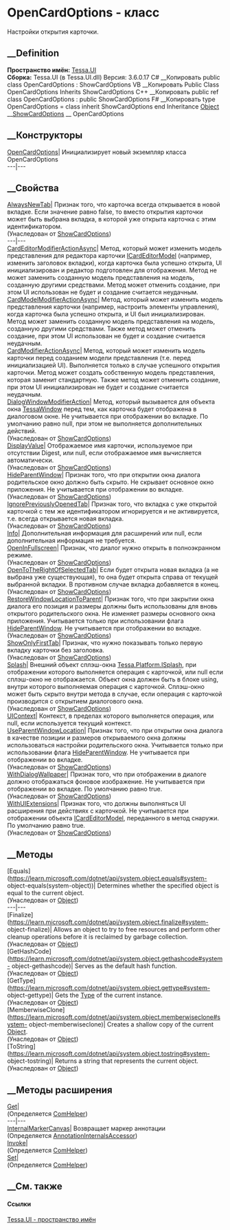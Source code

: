 # OpenCardOptions - класс
Настройки открытия карточки.
## __Definition
 **Пространство имён:** [Tessa.UI](N_Tessa_UI.htm)  
 **Сборка:** Tessa.UI (в Tessa.UI.dll) Версия: 3.6.0.17
C# __Копировать
     public class OpenCardOptions : ShowCardOptions
VB __Копировать
     Public Class OpenCardOptions
    	Inherits ShowCardOptions
C++ __Копировать
     public ref class OpenCardOptions : public ShowCardOptions
F# __Копировать
     type OpenCardOptions = 
        class
            inherit ShowCardOptions
        end
Inheritance
    [Object](https://learn.microsoft.com/dotnet/api/system.object) __[ShowCardOptions](T_Tessa_UI_ShowCardOptions.htm) __ OpenCardOptions
##  __Конструкторы
[OpenCardOptions](M_Tessa_UI_OpenCardOptions__ctor.htm)| Инициализирует новый
экземпляр класса OpenCardOptions  
---|---  
##  __Свойства
[AlwaysNewTab](P_Tessa_UI_ShowCardOptions_AlwaysNewTab.htm)|  Признак того,
что карточка всегда открывается в новой вкладке. Если значение равно false, то
вместо открытия карточки может быть выбрана вкладка, в которой уже открыта
карточка с этим идентификатором.  
(Унаследован от [ShowCardOptions](T_Tessa_UI_ShowCardOptions.htm))  
---|---  
[CardEditorModifierActionAsync](P_Tessa_UI_OpenCardOptions_CardEditorModifierActionAsync.htm)|
Метод, который может изменить модель представления для редактора карточки
[ICardEditorModel](T_Tessa_UI_Cards_ICardEditorModel.htm) (например, изменить
заголовок вкладки), когда карточка была успешно открыта, UI инициализирован и
редактор подготовлен для отображения. Метод не может заменить созданную модель
представления на модель, созданную другими средствами. Метод может отменить
создание, при этом UI использован не будет и создание считается неудачным.  
[CardModelModifierActionAsync](P_Tessa_UI_OpenCardOptions_CardModelModifierActionAsync.htm)|
Метод, который может изменить модель представления карточки (например,
настроить элементы управления), когда карточка была успешно открыта, и UI был
инициализирован. Метод может заменить созданную модель представления на
модель, созданную другими средствами. Также метод может отменить создание, при
этом UI использован не будет и создание считается неудачным.  
[CardModifierActionAsync](P_Tessa_UI_OpenCardOptions_CardModifierActionAsync.htm)|
Метод, который может изменить модель карточки перед созданием модели
представления (т.е. перед инициализацией UI). Выполняется только в случае
успешного открытия карточки. Метод может создать собственную модель
представления, которая заменит стандартную. Также метод может отменить
создание, при этом UI инициализирован не будет и создание считается неудачным.  
[DialogWindowModifierAction](P_Tessa_UI_ShowCardOptions_DialogWindowModifierAction.htm)|
Метод, который вызывается для объекта окна
[TessaWindow](T_Tessa_UI_Windows_TessaWindow.htm) перед тем, как карточка
будет отображена в диалоговом окне. Не учитывается при отображении во вкладке.
По умолчанию равно null, при этом не выполняется дополнительных действий.  
(Унаследован от [ShowCardOptions](T_Tessa_UI_ShowCardOptions.htm))  
[DisplayValue](P_Tessa_UI_ShowCardOptions_DisplayValue.htm)|  Отображаемое имя
карточки, используемое при отсутствии Digest, или null, если отображаемое имя
вычисляется автоматически.  
(Унаследован от [ShowCardOptions](T_Tessa_UI_ShowCardOptions.htm))  
[HideParentWindow](P_Tessa_UI_ShowCardOptions_HideParentWindow.htm)|  Признак
того, что при открытии окна диалога родительское окно должно быть скрыто. Не
скрывает основное окно приложения. Не учитывается при отображении во вкладке.  
(Унаследован от [ShowCardOptions](T_Tessa_UI_ShowCardOptions.htm))  
[IgnorePreviouslyOpenedTab](P_Tessa_UI_ShowCardOptions_IgnorePreviouslyOpenedTab.htm)|
Признак того, что вкладка с уже открытой карточкой с тем же идентификатором
игнорируется и не активируется, т.е. всегда открывается новая вкладка.  
(Унаследован от [ShowCardOptions](T_Tessa_UI_ShowCardOptions.htm))  
[Info](P_Tessa_UI_OpenCardOptions_Info.htm)|  Дополнительная информация для
расширений или null, если дополнительная информация не требуется.  
[OpenInFullscreen](P_Tessa_UI_ShowCardOptions_OpenInFullscreen.htm)|  Признак,
что диалог нужно открыть в полноэкранном режиме.  
(Унаследован от [ShowCardOptions](T_Tessa_UI_ShowCardOptions.htm))  
[OpenToTheRightOfSelectedTab](P_Tessa_UI_ShowCardOptions_OpenToTheRightOfSelectedTab.htm)|
Если будет открыта новая вкладка (а не выбрана уже существующая), то она будет
открыта справа от текущей выбранной вкладки. В противном случае вкладка
добавляется в конец.  
(Унаследован от [ShowCardOptions](T_Tessa_UI_ShowCardOptions.htm))  
[RestoreWindowLocationToParent](P_Tessa_UI_ShowCardOptions_RestoreWindowLocationToParent.htm)|
Признак того, что при закрытии окна диалога его позиция и размеры должны быть
использованы для вновь открытого родительского окна. Не изменяет размеры
основного окна приложения. Учитывается только при использовании флага
[HideParentWindow](P_Tessa_UI_ShowCardOptions_HideParentWindow.htm). Не
учитывается при отображении во вкладке.  
(Унаследован от [ShowCardOptions](T_Tessa_UI_ShowCardOptions.htm))  
[ShowOnlyFirstTab](P_Tessa_UI_ShowCardOptions_ShowOnlyFirstTab.htm)|  Признак,
что нужно показывать только первую вкладку карточки без заголовка.  
(Унаследован от [ShowCardOptions](T_Tessa_UI_ShowCardOptions.htm))  
[Splash](P_Tessa_UI_ShowCardOptions_Splash.htm)|  Внешний объект сплэш-окна
[Tessa.Platform.ISplash](Tessa.Platform.ISplash), при отображении которого
выполняется операция с карточкой, или null если сплэш-окно не отображается.
Объект окна должен быть в блоке using, внутри которого выполняемая операция с
карточкой. Сплэш-окно может быть скрыто внутри метода в случае, если операция
с карточкой производится с открытием диалогового окна.  
(Унаследован от [ShowCardOptions](T_Tessa_UI_ShowCardOptions.htm))  
[UIContext](P_Tessa_UI_OpenCardOptions_UIContext.htm)|  Контекст, в пределах
которого выполняется операция, или null, если используется текущий контекст.  
[UseParentWindowLocation](P_Tessa_UI_ShowCardOptions_UseParentWindowLocation.htm)|
Признак того, что при открытии окна диалога в качестве позиции и размеров
открываемого окна должны использоваться настройки родительского окна.
Учитывается только при использовании флага
[HideParentWindow](P_Tessa_UI_ShowCardOptions_HideParentWindow.htm). Не
учитывается при отображении во вкладке.  
(Унаследован от [ShowCardOptions](T_Tessa_UI_ShowCardOptions.htm))  
[WithDialogWallpaper](P_Tessa_UI_ShowCardOptions_WithDialogWallpaper.htm)|
Признак того, что при отображении в диалоге должно отображаться фоновое
изображение. Не учитывается при отображении во вкладке. По умолчанию равно
true.  
(Унаследован от [ShowCardOptions](T_Tessa_UI_ShowCardOptions.htm))  
[WithUIExtensions](P_Tessa_UI_ShowCardOptions_WithUIExtensions.htm)|  Признак
того, что должны выполняться UI расширения при действиях с карточкой. Не
учитывается при отображении объекта
[ICardEditorModel](T_Tessa_UI_Cards_ICardEditorModel.htm), переданного в метод
снаружи. По умолчанию равно true.  
(Унаследован от [ShowCardOptions](T_Tessa_UI_ShowCardOptions.htm))  
##  __Методы
[Equals](https://learn.microsoft.com/dotnet/api/system.object.equals#system-
object-equals\(system-object\))| Determines whether the specified object is
equal to the current object.  
(Унаследован от
[Object](https://learn.microsoft.com/dotnet/api/system.object))  
---|---  
[Finalize](https://learn.microsoft.com/dotnet/api/system.object.finalize#system-
object-finalize)| Allows an object to try to free resources and perform other
cleanup operations before it is reclaimed by garbage collection.  
(Унаследован от
[Object](https://learn.microsoft.com/dotnet/api/system.object))  
[GetHashCode](https://learn.microsoft.com/dotnet/api/system.object.gethashcode#system-
object-gethashcode)| Serves as the default hash function.  
(Унаследован от
[Object](https://learn.microsoft.com/dotnet/api/system.object))  
[GetType](https://learn.microsoft.com/dotnet/api/system.object.gettype#system-
object-gettype)| Gets the
[Type](https://learn.microsoft.com/dotnet/api/system.type) of the current
instance.  
(Унаследован от
[Object](https://learn.microsoft.com/dotnet/api/system.object))  
[MemberwiseClone](https://learn.microsoft.com/dotnet/api/system.object.memberwiseclone#system-
object-memberwiseclone)| Creates a shallow copy of the current
[Object](https://learn.microsoft.com/dotnet/api/system.object).  
(Унаследован от
[Object](https://learn.microsoft.com/dotnet/api/system.object))  
[ToString](https://learn.microsoft.com/dotnet/api/system.object.tostring#system-
object-tostring)| Returns a string that represents the current object.  
(Унаследован от
[Object](https://learn.microsoft.com/dotnet/api/system.object))  
##  __Методы расширения
[Get](M_Tessa_Extensions_Default_Client_EDS_ComHelper_Get.htm)|  
(Определяется
[ComHelper](T_Tessa_Extensions_Default_Client_EDS_ComHelper.htm))  
---|---  
[InternalMarkerCanvas](M_Tessa_UI_Views_Charting_Annotations_AnnotationInternalsAccessor_InternalMarkerCanvas.htm)|
Возвращает маркер аннотации  
(Определяется
[AnnotationInternalsAccessor](T_Tessa_UI_Views_Charting_Annotations_AnnotationInternalsAccessor.htm))  
[Invoke](M_Tessa_Extensions_Default_Client_EDS_ComHelper_Invoke.htm)|  
(Определяется
[ComHelper](T_Tessa_Extensions_Default_Client_EDS_ComHelper.htm))  
[Set](M_Tessa_Extensions_Default_Client_EDS_ComHelper_Set.htm)|  
(Определяется
[ComHelper](T_Tessa_Extensions_Default_Client_EDS_ComHelper.htm))  
##  __См. также
#### Ссылки
[Tessa.UI - пространство имён](N_Tessa_UI.htm)
